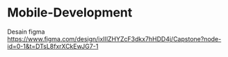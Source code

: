 # Mobile-Development

Desain figma https://www.figma.com/design/ixIIlZHYZcF3dkx7hHDD4j/Capstone?node-id=0-1&t=DTsL8fxrXCkEwJG7-1
